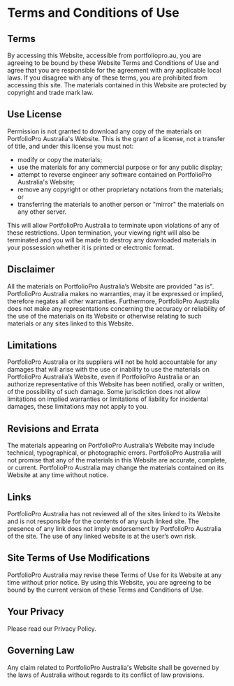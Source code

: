 <h1>Terms and Conditions of Use</h1>

<h2>Terms</h2>

<p>By accessing this Website, accessible from portfoliopro.au, you are agreeing to be bound by these Website Terms and
    Conditions of Use and agree that you are responsible for the agreement with any applicable local laws. If you
    disagree with any of these terms, you are prohibited from accessing this site. The materials contained in this
    Website are protected by copyright and trade mark law.</p>

<h2>Use License</h2>

<p>Permission is not granted to download any copy of the materials on PortfolioPro Australia's Website. This is the grant of a license, not a transfer of title, and under this license you must not:</p>

<ul>
    <li>modify or copy the materials;</li>
    <li>use the materials for any commercial purpose or for any public display;</li>
    <li>attempt to reverse engineer any software contained on PortfolioPro Australia's Website;</li>
    <li>remove any copyright or other proprietary notations from the materials; or</li>
    <li>transferring the materials to another person or "mirror" the materials on any other server.</li>
</ul>

<p>This will allow PortfolioPro Australia to terminate upon violations of any of these restrictions. Upon termination, your
    viewing right will also be terminated and you will be made to destroy any downloaded materials in your possession whether it
    is printed or electronic format.</p>

<h2>Disclaimer</h2>

<p>All the materials on PortfolioPro Australia’s Website are provided "as is". PortfolioPro Australia makes no warranties,
    may it be expressed or implied, therefore negates all other warranties. Furthermore, PortfolioPro Australia does not
    make any representations concerning the accuracy or reliability of the use of the materials on its Website or
    otherwise relating to such materials or any sites linked to this Website.</p>

<h2>Limitations</h2>

<p>PortfolioPro Australia or its suppliers will not be hold accountable for any damages that will arise with the use or
    inability to use the materials on PortfolioPro Australia’s Website, even if PortfolioPro Australia or an authorize
    representative of this Website has been notified, orally or written, of the possibility of such damage. Some
    jurisdiction does not allow limitations on implied warranties or limitations of liability for incidental damages,
    these limitations may not apply to you.</p>

<h2>Revisions and Errata</h2>

<p>The materials appearing on PortfolioPro Australia’s Website may include technical, typographical, or photographic
    errors. PortfolioPro Australia will not promise that any of the materials in this Website are accurate, complete, or
    current. PortfolioPro Australia may change the materials contained on its Website at any time without notice.</p>

<h2>Links</h2>

<p>PortfolioPro Australia has not reviewed all of the sites linked to its Website and is not responsible for the contents
    of any such linked site. The presence of any link does not imply endorsement by PortfolioPro Australia of the site.
    The use of any linked website is at the user’s own risk.</p>

<h2>Site Terms of Use Modifications</h2>

<p>PortfolioPro Australia may revise these Terms of Use for its Website at any time without prior notice. By using this
    Website, you are agreeing to be bound by the current version of these Terms and Conditions of Use.</p>

<h2>Your Privacy</h2>

<p>Please read our Privacy Policy.</p>

<h2>Governing Law</h2>

<p>Any claim related to PortfolioPro Australia's Website shall be governed by the laws of Australia without regards to its
    conflict of law provisions.</p>
